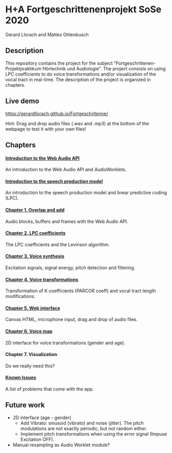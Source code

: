 # H+A Fortgeschrittenenprojekt SoSe 2020
 Gerard Llorach and Mattes Ohlenbusch

## Description
This repository contains the project for the subject "Fortgeschrittenen-Projektpraktikum Hörtechnik und Audiologie". The project consists on using LPC coefficients to do voice transformations and/or visualization of the vocal tract in real-time. The description of the project is organized in chapters.

## Live demo
https://gerardllorach.github.io/Fortgeschritenne/

Hint: Drag and drop audio files (.wav and .mp3) at the bottom of the webpage to test it with your own files!

## Chapters
#### [Introduction to the Web Audio API](docs/Introduction.md)
An introduction to the Web Audio API and AudioWorklets.

#### [Introduction to the speech production model](docs/speech_production_model.md)
An introduction to the speech production model and linear predictive coding (LPC).

#### [Chapter 1. Overlap and add](docs/Chapter%201.%20Overlap%20and%20add.md)
Audio blocks, buffers and frames with the Web Audio API.

#### [Chapter 2. LPC coefficients](docs/Chapter%202.%20LPC%20coefficients.md)
The LPC coefficients and the Levinson algorithm.

#### [Chapter 3. Voice synthesis](docs/Chapter%203.%20Voice%20synthesis.md)
Excitation signals, signal energy, pitch detection and filtering.

#### [Chapter 4. Voice transformations](docs/Chapter%204.%20Voice%20transformations.md)
Transformation of K coefficients (PARCOR coeff) and vocal tract length modifications.

#### [Chapter 5. Web interface](docs/Chapter%205.%20Web%20interface.md)
Canvas HTML, microphone input, drag and drop of audio files.

#### [Chapter 6. Voice map](docs/Chapter%206.%20Voice%20map.md)
2D interface for voice transformations (gender and age).

#### Chapter 7. Visualization
Do we really need this?

#### [Known Issues](docs/KnownIssues.md)
A list of problems that come with the app.

## Future work
* 2D interface (age - gender)
  * Add Vibrato: sinusoid (vibrato) and noise (jitter). The pitch modulations are not exactly periodic, but not random either.
  * Implement pitch transformations when using the error signal (Impuse Excitation OFF).
* Manual resampling as Audio Worklet module?
